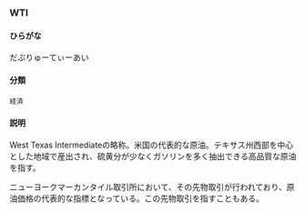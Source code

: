 <div style="display:none;">

## [あ行](securities-terms?id=あ行)
## [か行](securities-terms?id=か行)
## [さ行](securities-terms?id=さ行)
## [た行](securities-terms?id=た行)
## [な行](securities-terms?id=な行)
## [は行](securities-terms?id=は行)
## [ま行](securities-terms?id=ま行)
## [や行](securities-terms?id=や行)
## [ら行](securities-terms?id=ら行)
## [わ行](securities-terms?id=わ行)
## [英数字・記号](securities-terms?id=英数字・記号)

</div>

### WTI

#### ひらがな

だぶりゅーてぃーあい

#### 分類

`経済`

#### 説明

West Texas Intermediateの略称。米国の代表的な原油。テキサス州西部を中心とした地域で産出され、硫黄分が少なくガソリンを多く抽出できる高品質な原油を指す。
ニューヨークマーカンタイル取引所において、その先物取引が行われており、原油価格の代表的な指標となっている。この先物取引を指すこともある。

